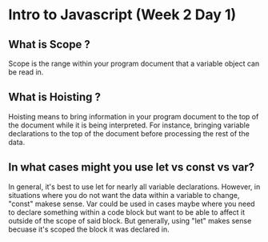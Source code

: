 # Intro to Javascript (Week 2 Day 1)

## What is Scope ?

Scope is the range within your program document that a variable object can be read in.

## What is Hoisting ?

Hoisting means to bring information in your program document to the top of the document while it is being interpreted. For instance, bringing variable declarations to the top of the document before processing the rest of the data.

## In what cases might you use let vs const vs var?

In general, it's best to use let for nearly all variable declarations. However, in situations where you do not want the data within a variable to change, "const" makese sense. Var could be used in cases maybe where you need to declare something within a code block but want to be able to affect it outside of the scope of said block. But generally, using "let" makes sense becuase it's scoped the block it was declared in.